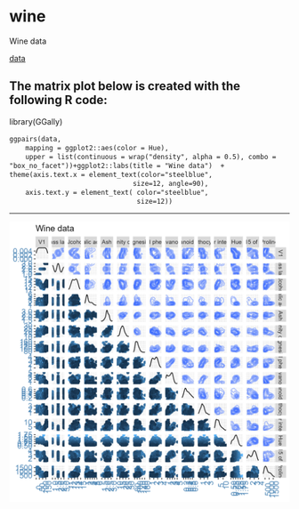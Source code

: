 # wine
Wine data

[data](https://raw.githubusercontent.com/NicJC/wine/main/wine.csv)


The matrix plot below is created with the following R code:
---
library(GGally)

    
    ggpairs(data,
        mapping = ggplot2::aes(color = Hue),
        upper = list(continuous = wrap("density", alpha = 0.5), combo = "box_no_facet"))+ggplot2::labs(title = "Wine data")  + 
    theme(axis.text.x = element_text(color="steelblue", 
                                   size=12, angle=90),
        axis.text.y = element_text( color="steelblue", 
                                    size=12))

---

![](https://github.com/NicJC/wine/blob/main/matrixPlot.png)
